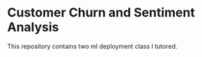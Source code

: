 # Customer Churn and Sentiment Analysis
This repository contains two ml deployment class I tutored.
